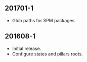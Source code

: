 201701-1
--------
  * Glob paths for SPM packages.

201608-1
--------
  * Initial release.
  * Configure states and pillars roots.
